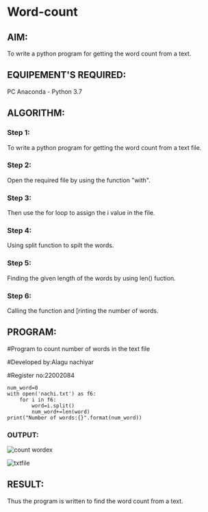 # Word-count
## AIM:
To write a python program for getting the word count from a text.
## EQUIPEMENT'S REQUIRED: 
PC
Anaconda - Python 3.7
## ALGORITHM: 
### Step 1:
To write a python program for getting the word count from a text file.

### Step 2:
Open the required file by using the function "with".

### Step 3: 
Then use the for loop to assign the i value in the file.

### Step 4:
Using split function to spilt the words.

### Step 5:
Finding the given length of the words by using len() fuction.

### Step 6:
Calling the function and [rinting the number of words.

## PROGRAM:
#Program to count number of words in the text file

#Developed by:Alagu nachiyar

#Register no:22002084
```
num_word=0
with open('nachi.txt') as f6:
    for i in f6:
        word=i.split()
        num_word+=len(word)
print("Number of words:{}".format(num_word))
```

### OUTPUT:
![count wordex](https://user-images.githubusercontent.com/113497340/192227792-ff6a744e-c274-47f8-b03b-54150771cf56.png)


![txtfile](https://user-images.githubusercontent.com/113497340/192227844-eff7c233-9cfc-45b3-bd3b-ecf3fad4fe73.png)





## RESULT:
Thus the program is written to find the word count from a text.
